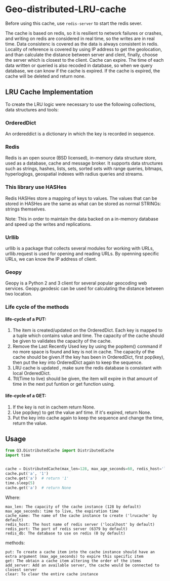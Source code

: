 # Geo-distributed-LRU-cache

Before using this cache, use `redis-server` to start the redis sever.

The cache is based on redis, so it is resilient to network failures or crashes, and writing on redis are considered in real time, so the writes are in real time. Data consistenc is covered as the data is always consistent in redis. Locality of reference is covered by using IP address to get the geolocation, and than calculate the distance between server and clent, finally, choose the server which is closest to the client. Cache can expire. The time of each data written or queried is also recoded in database, so when we query database, we can know if the cache is expired. If the cache is expired, the cache will be deleted and return none.

## LRU Cache Implementation

To create the LRU logic were necessary to use the following collections, data structures and tools:

### OrderedDict

An ordereddict is a dictionary in which the key is recorded in sequence.

### Redis

Redis is an open source (BSD licensed), in-memory data structure store, used as a database, cache and message broker. It supports data structures such as strings, hashes, lists, sets, sorted sets with range queries, bitmaps, hyperloglogs, geospatial indexes with radius queries and streams.

### This library use HASHes

Redis HASHes store a mapping of keys to values. The values that can be stored in HASHes are the same as what can be stored as normal STRINGs: strings themselves.

Note: This in order to maintain the data backed on a in-memory database and speed up the writes and replications.

### Urllib

urllib is a package that collects several modules for working with URLs, urllib.request is used for opening and reading URLs. By openning specific URLs, we can know the IP address of client.

### Geopy

Geopy is a Python 2 and 3 client for several popular geocoding web services. Geopy.geodesic can be used for calculating the distance between two location.

### Life cycle of the methods

#### life-cycle of a PUT:

1. The item is created/updated on the OrderedDict. Each key is mapped to a tuple which contains value and time. The capacity of the cache should be given to validates the capacity of the cache.
2. Remove the Last Recently Used key by using the popitem() command if no more space is found and key is not in cache. The capacity of the cache should be given.If the key has been in OrderedDict, first pop(key), then put the key into OrderedDict again to keep the sequence.
3. LRU cache is updated , make sure the redis database is consistant with local OrderedDict.
4. Ttl(Time to live) should be given, the item will expire in that amount of time in the next put funtion or get function using.

#### life-cycle of a GET:

1. If the key is not in cachem return None. 
2. Use pop(key) to get the value anf time. If it's expired, return None.
3. Put the key into cache again to keep the sequence and change the time, return the value.

## Usage

```python
from Q3.DistributedCache import DistributedCache
import time


cache = DistributedCache(max_len=128, max_age_seconds=60, redis_host='localhost', redis_port=6379, redis_db=0, cache_name='lrucache')
cache.put('a', '1')
cache.get('a')  # return '1'
time.sleep(5)
cache.get('a')  # return None
```

 Where:

```
max_len: The capacity of the cache instance (128 by default)
max_age_seconds: time to live, the expiration time 
cache_name: The name of the cache instance to create ('lrucache' by default)
redis_host: The host name of redis server ('localhost' by default)
redis_port: The port of redis server (6379 by default)
redis_db: The database to use on redis (0 by default)
```

methods:

```
put: To create a cache item into the cache instance should have an extra argument (max_age_seconds) to expire this specific item
get: The obtain a cache item altering the order of the items
add_server: Add an available server, the cache would be connected to closest server
clear: To clear the entire cache instance
```

